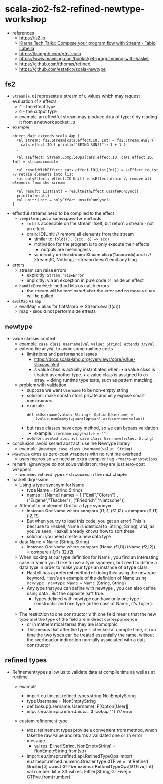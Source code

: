 # scala-zio2-fs2-refined-newtype-workshop
* references
    * https://fs2.io
    * [Klarna Tech Talks: Compose your program flow with Stream - Fabio Labella](https://www.youtube.com/watch?v=x3GLwl1FxcA)
    * https://leanpub.com/pfp-scala
    * https://www.manning.com/books/get-programming-with-haskell
    * https://github.com/fthomas/refined
    * https://github.com/estatico/scala-newtype

## fs2
* `Stream[F,O]` represents a stream of `O` values which may request evaluation of `F` effects
    * `F` - the effect type
    * `O` - the output type
    * example: an effectful stream may produce data of type: `O` by reading it from a network socket: `IO`
* example
    ```
    object Main extends scala.App {
      val stream: fs2.Stream[cats.effect.IO, Int] = fs2.Stream.eval {
        cats.effect.IO { println("BEING RUN!!"); 1 + 1 }
      }

      val asEffect: Stream.CompileOps[cats.effect.IO, cats.effect.IO, Int] = stream.compile

      val resultWithEffect: cats.effect.IO[List[Int]] = asEffect.toList // retain elements into list
      val onlyEffect: effect.IO[Unit] = asEffect.drain // remove all elements from the stream

      val result: List[Int] = resultWithEffect.unsafeRunSync()
      println(result)
      val unit: Unit = onlyEffect.unsafeRunSync()
    }
    ```
* effectful streams need to be compiled to the effect
  * `compile` is just a namespace for methods
    * `fold` is accessible on the stream itself, but return a stream - not an effect
    * drain: IO[Unit] // remove all elements from the stream
        * similar to: `fold((), (acc, o) => acc)`
        * motivation for the program is to only execute their effects
            * outputs are meaningless
        * vs directly on the stream: Stream.sleep(1.seconds).drain // Stream[IO, Nothing] - stream doesn't emit anything
* errors
    * stream can raise errors
        * explicitly: `Stream.raiseError`
        * implicitly: via an exception in pure code or inside an effect
    * `handleErrorWith` method lets us catch errors
        * the stream will be terminated after the error and no more values will be pulled
* `evalMap` vs `map`
    * evalMap = alias for flatMap(o => Stream.eval(f(o)))
    * map - should not perform side effects

## newtype
* value classes context
    * example: `case class Username(val value: String) extends AnyVal`
    * extend the `AnyVal` to avoid some runtime costs
        * limitations and performance issues
            * https://docs.scala-lang.org/overviews/core/value-classes.html
            * A value class is actually instantiated when:
              • a value class is treated as another type.
              • a value class is assigned to an array.
              • doing runtime type tests, such as pattern matching.
    * problem with validation
        * suppose we want `Username` to be non-empty string
        * solution: make constructors private and only expose smart constructors
        * example
            ```
            def mkUsername(value: String): Option[Username] =
                (value.nonEmpty).guard[Option].as(Username(value))
            ```
        * but case classes have copy method, so we can bypass validation
            * example: `username.copy(value = "")`
        * solution: `sealed abstract case class Username(value: String)`
* conclusion: avoid sealed abstract, use the Newtype library
    * example: `@newtype case class Username(value: String)`
* `@newtype` gives us zero-cost wrappers with no runtime overhead
    * uses macros so we need an extra compiler flag `-Ymacro-annotations`
* remark: @newtype do not solve validation; they are just zero-cost wrappers
    * we need refined types - discussed in the next chapter
* haskell digression
    * Using a type synonym for Name
        * type Name = (String,String)
        * names :: [Name]
          names = [ ("Emil","Cioran")
          , ("Eugene","Thacker")
          , ("Friedrich","Nietzsche")]
    * Attempt to implement Ord for a type synonym
        * instance Ord Name where
          compare (f1,l1) (f2,l2) = compare (l1,f1) (l2,f2)
        * But when you try to load this code, you get an error! This is because to Haskell, Name is
          identical to (String, String), and, as you’ve seen, Haskell already knows how to sort
          these
        * solution: you need create a new data type
    * data Name = Name (String, String)
        * instance Ord Name where
           compare (Name (f1,l1)) (Name (f2,l2)) = compare (l1,f1) (l2,f2)
    * When looking at our type definition for Name , you find an interesting case in which you’d
      like to use a type synonym, but need to define a data type in order to make your type an
      instance of a type class.
      * Haskell has a preferred method of doing this: using the newtype
        keyword. Here’s an example of the definition of Name using newtype :
        newtype Name = Name (String, String)
      * Any type that you can
        define with newtype , you can also define using data . But the opposite isn’t true.
        * Types
          defined with newtype can have only one type constructor and one type (in the case of Name ,
          it’s Tuple ).
        *
    * The restriction to one constructor with one field means that the new type and the type of the field are in direct correspondence
        * or in mathematical terms they are isomorphic
        * This means that after the type is checked at compile time, at run time the two types can be treated essentially the same, without the overhead or indirection normally associated with a data constructor

## refined types
* Refinement types allow us to validate data at compile time as well as at runtime
    * example
        * import eu.timepit.refined.types.string.NonEmptyString
        * type Username = NonEmptyString
        * def lookup(username: Username): F[Option[User]]
        * import eu.timepit.refined.auto._
          $ lookup("") ?// error

    * custom refinement type
        * Most refinement types provide a convenient from method, which take the raw value and
          returns a validated one or an error message.
            * val res: Either[String, NonEmptyString] =
              NonEmptyString.from(str)
        * import eu.timepit.refined.api.RefinedTypeOps
          import eu.timepit.refined.numeric.Greater
          type GTFive = Int Refined Greater[5]
          object GTFive extends RefinedTypeOps[GTFive, Int]
          val number: Int = 33
          val res: Either[String, GTFive] = GTFive.from(number)